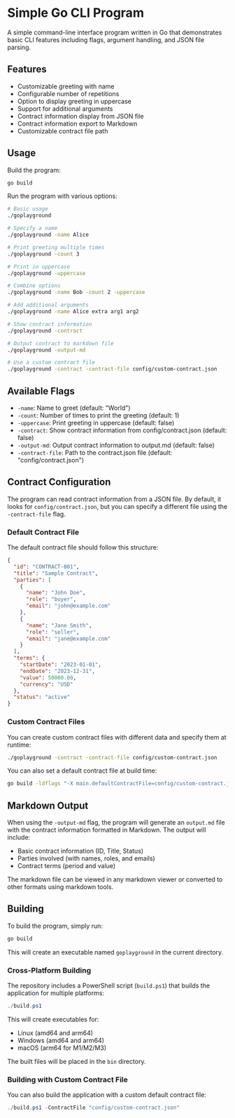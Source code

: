 # Simple Go CLI Program

A simple command-line interface program written in Go that demonstrates basic CLI features including flags, argument handling, and JSON file parsing.

## Features

- Customizable greeting with name
- Configurable number of repetitions
- Option to display greeting in uppercase
- Support for additional arguments
- Contract information display from JSON file
- Contract information export to Markdown
- Customizable contract file path

## Usage

Build the program:
```bash
go build
```

Run the program with various options:

```bash
# Basic usage
./goplayground

# Specify a name
./goplayground -name Alice

# Print greeting multiple times
./goplayground -count 3

# Print in uppercase
./goplayground -uppercase

# Combine options
./goplayground -name Bob -count 2 -uppercase

# Add additional arguments
./goplayground -name Alice extra arg1 arg2

# Show contract information
./goplayground -contract

# Output contract to markdown file
./goplayground -output-md

# Use a custom contract file
./goplayground -contract -contract-file config/custom-contract.json
```

## Available Flags

- `-name`: Name to greet (default: "World")
- `-count`: Number of times to print the greeting (default: 1)
- `-uppercase`: Print greeting in uppercase (default: false)
- `-contract`: Show contract information from config/contract.json (default: false)
- `-output-md`: Output contract information to output.md (default: false)
- `-contract-file`: Path to the contract.json file (default: "config/contract.json")

## Contract Configuration

The program can read contract information from a JSON file. By default, it looks for `config/contract.json`, but you can specify a different file using the `-contract-file` flag.

### Default Contract File

The default contract file should follow this structure:

```json
{
  "id": "CONTRACT-001",
  "title": "Sample Contract",
  "parties": [
    {
      "name": "John Doe",
      "role": "buyer",
      "email": "john@example.com"
    },
    {
      "name": "Jane Smith",
      "role": "seller",
      "email": "jane@example.com"
    }
  ],
  "terms": {
    "startDate": "2023-01-01",
    "endDate": "2023-12-31",
    "value": 50000.00,
    "currency": "USD"
  },
  "status": "active"
}
```

### Custom Contract Files

You can create custom contract files with different data and specify them at runtime:

```bash
./goplayground -contract -contract-file config/custom-contract.json
```

You can also set a default contract file at build time:

```bash
go build -ldflags "-X main.defaultContractFile=config/custom-contract.json"
```

## Markdown Output

When using the `-output-md` flag, the program will generate an `output.md` file with the contract information formatted in Markdown. The output will include:

- Basic contract information (ID, Title, Status)
- Parties involved (with names, roles, and emails)
- Contract terms (period and value)

The markdown file can be viewed in any markdown viewer or converted to other formats using markdown tools.

## Building

To build the program, simply run:
```bash
go build
```

This will create an executable named `goplayground` in the current directory.

### Cross-Platform Building

The repository includes a PowerShell script (`build.ps1`) that builds the application for multiple platforms:

```powershell
./build.ps1
```

This will create executables for:
- Linux (amd64 and arm64)
- Windows (amd64 and arm64)
- macOS (arm64 for M1/M2/M3)

The built files will be placed in the `bin` directory.

### Building with Custom Contract File

You can also build the application with a custom default contract file:

```powershell
./build.ps1 -ContractFile "config/custom-contract.json"
``` 